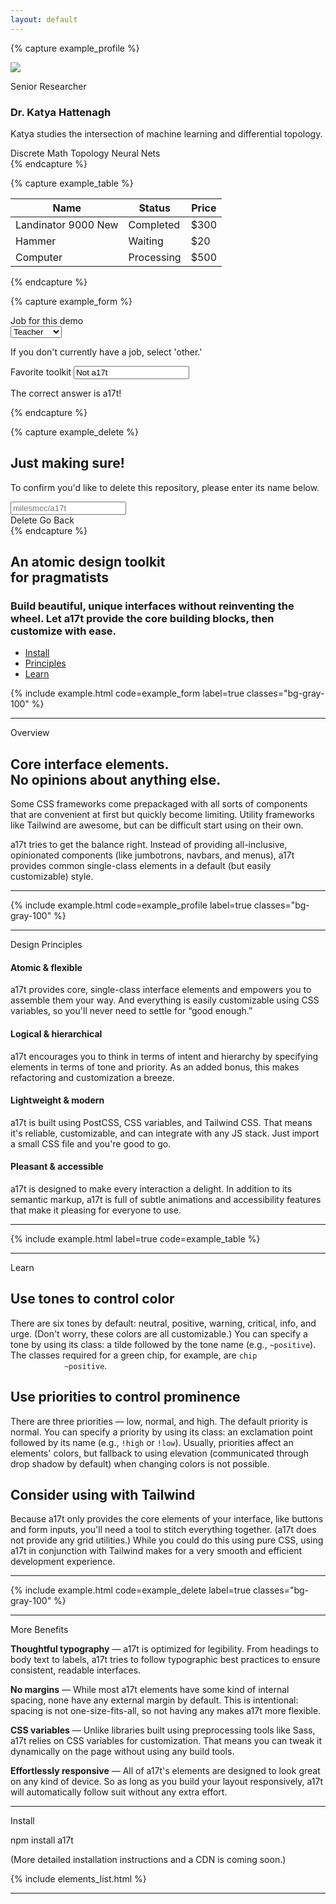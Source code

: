 ```yaml
---
layout: default
---
```


{% capture example_profile %}
<div class="card ~neutral !low md:flex max-w-lg">
  <img class="rounded-full mx-auto h-20 w-20 md:mr-6 mb-6" src="{{ '/assets/profile_image.png' | relative_url }}">
  <div class="flex-grow text-center md:text-left">
    <p class="support">Senior Researcher</p>
    <h3 class="heading text-xl">Dr. Katya Hattenagh</h3>
    <p class="mb-3 mt-2">Katya studies the intersection of machine learning and differential topology.</p>
    <div>
      <span class="chip ~neutral mb-1">Discrete Math</span> <span class="chip ~neutral mb-1">Topology</span> <span
        class="chip ~neutral mb-1">Neural Nets</span>
    </div>
  </div>
</div>
{% endcapture %}

{% capture example_table %}
<table class="table">
  <thead>
    <tr>
      <th>Name</th>
      <th>Status</th>
      <th>Price</th>
    </tr>
  </thead>
  <tbody>
    <tr>
      <td>Landinator 9000 <span class="badge ~neutral">New</span></td>
      <td><span class="chip ~positive">Completed</span></td>
      <td>$300</td>
    </tr>
    <tr>
      <td>Hammer</td>
      <td><span class="chip ~urge">Waiting</span></td>
      <td>$20</td>
    </tr>
    <tr>
      <td>Computer</td>
      <td><span class="chip ~info">Processing</span></td>
      <td>$500</td>
    </tr>
  </tbody>
</table>
{% endcapture %}

{% capture example_form %}
<form class="card ~neutral !low">
  <div class="mb-4">
    <label class="label" for="toolkit">Job for this demo</label>
    <div class="select ~neutral !normal my-1">
      <select>
        <option>Teacher</option>
        <option>Engineer</option>
        <option>Firefighter</option>
        <option>Other</option>
      </select>
    </div>
    <p class="support">If you don't currently have a job, select 'other.'</p>
  </div>
  <div>
    <label class="label" for="toolkit">Favorite toolkit</label>
    <input id="toolkit" type="text" class="input ~critical !normal my-1" placeholder="At least 8 characters..."
      value="Not a17t">
    <p class="support ~critical">The correct answer is a17t!</p>
  </div>
</form>
{% endcapture %}

{% capture example_delete %}
<div class="card ~neutral !low p-0 max-w-sm">
  <div class="p-4">
    <h2 class="heading text-lg mb-1">Just making sure!</h2>
    <p class="support text-base mb-3">To confirm you'd like to delete this repository, please enter its name below.</p>
    <input class="input" type="text" placeholder="milesmcc/a17t">
  </div>
  <section class="section ~critical p-4">
    <span class="button ~critical !high">Delete</span>
    <span class="button ~neutral bg-transparent">Go Back</span>
  </section>
</div>
{% endcapture %}

<div class="md:flex justify-between md:mt-24 mb-24">
  <section class="md:w-6/12 mb-12 mt-6">
    <h1 class="heading text-3xl md:text-4xl mb-4">An atomic design toolkit <br class="hidden md:block">for pragmatists
    </h1>
    <h3 class="subheading text-xl mb-6">Build beautiful, unique interfaces without reinventing the wheel. Let a17t
      provide
      the core building blocks, then customize with ease.</h3>
    <div>
      <ul class="text-lg">
        <li class="button ~urge !high font-medium"><a href="#install">Install</a></li>
        <li class="portal ~urge"><a href="#design">Principles</a></li>
        <li class="portal ~urge"><a href="#learn">Learn</a></li>
      </ul>
    </div>
  </section>
  <section class="md:w-5/12">
    {% include example.html code=example_form label=true classes="bg-gray-100" %}
  </section>
</div>

<hr class="sep h-12">

<section class="md:flex">
  <div class="md:w-10/12">
    <article class="md:flex">
      <aside class="hidden md:block w-3/12 self-start mh-auto md:sticky mb-4 md:pr-12 md:text-right" style="top: 2rem;">
        <p class="heading text-purple-600 text-2xl">Overview</p>
      </aside>
      <div class="md:w-9/12 content">
        <h2>Core interface elements. <br> No opinions about anything else.</h2>
        <p>Some CSS frameworks come prepackaged with all sorts of components that are convenient
          at first but quickly become limiting. Utility frameworks like Tailwind are awesome, but
          can be difficult start using on their own.</p>
        <p>a17t tries to get the balance right. Instead of providing all-inclusive, opinionated components (like
          jumbotrons, navbars, and menus), a17t provides common single-class elements in a default (but easily
          customizable) style.
        </p>
      </div>
    </article>
    <hr class="sep h-16">
    <article class="md:flex justify-end">
      <div class="md:w-9/12 md:max-w-full">
        {% include example.html code=example_profile label=true classes="bg-gray-100" %}
      </div>
    </article>
    <hr class="sep h-16">
    <article class="md:flex" id="design">
      <aside class="md:w-3/12 self-start mh-auto md:sticky mb-4 md:pr-12 md:text-right" style="top: 2rem;">
        <p class="heading text-purple-600 text-3xl mb-8 md:text-2xl">Design Principles</p>
      </aside>
      <div class="md:w-9/12">
        <section class="md:grid grid-cols-2 gap-8">
          <div class="mb-6">
            <span class="shield ~info float-right ml-1 mb-1">
              <span class="icon">
                <i class="fas fa-atom fa-lg"></i>
              </span>
            </span>
            <h4 class="heading text-xl mb-1">Atomic &amp; flexible</h4>
            <p>a17t provides core, single-class interface elements and empowers you to assemble them your way. And
              everything is easily customizable using CSS variables, so you'll never need to settle for &ldquo;good
              enough.&rdquo;
            </p>
          </div>
          <div class="mb-6">
            <span class="float-right shield ~positive ml-1 mb-1">
              <span class="icon">
                <i class="fas fa-brain fa-lg"></i>
              </span>
            </span>
            <h4 class="heading text-xl mb-1">Logical &amp; hierarchical</h4>
            <p>a17t encourages you to think in terms of intent and hierarchy by specifying elements in terms of tone
              and priority. As an added bonus, this makes refactoring and customization a breeze.</p>
          </div>
          <div class="mb-6">
            <span class="float-right shield ~critical ml-1 mb-1">
              <span class="icon">
                <i class="fas fa-feather fa-lg"></i>
              </span>
            </span>
            <h4 class="heading text-xl mb-1">Lightweight &amp; modern</h4>
            <p>a17t is built using PostCSS, CSS variables, and Tailwind CSS. That means it's reliable, customizable,
              and can integrate with any JS stack. Just import a small CSS file and you're good to go.</p>
          </div>
          <div class="mb-6">
            <span class="float-right shield ~urge ml-1 mb-1">
              <span class="icon">
                <i class="fas fa-smile-beam fa-lg"></i>
              </span>
            </span>
            <h4 class="heading text-xl mb-1">Pleasant &amp; accessible</h4>
            <p>a17t is designed to make every interaction a delight. In addition to its semantic markup, a17t is full
              of subtle animations and accessibility features that make it pleasing for everyone to use.</p>
          </div>
        </section>
      </div>
    </article>
    <hr class="sep h-16">
    <article class="md:flex justify-end">
      <div class="md:w-9/12 md:max-w-full">
        {% include example.html label=true code=example_table %}
      </div>
    </article>
    <hr class="sep h-16">
    <article class="md:flex" id="learn">
      <aside class="md:w-3/12 self-start mh-auto md:sticky mb-4 md:pr-12 md:text-right" style="top: 2rem;">
        <p class="heading text-purple-600 text-3xl mb-8 md:text-2xl">Learn</p>
      </aside>
      <div class="md:w-9/12 content">
        <h2>Use tones to control color</h2>
        <p>There are six tones by default: neutral, positive, warning, critical, info, and urge. (Don't worry, these
          colors are all customizable.) You can specify a tone by using its class: a tilde followed by the tone name
          (e.g., <code>~positive</code>). The classes required for a green chip, for example, are <code>chip
            ~positive</code>.</p>
        <h2>Use priorities to control prominence</h2>
        <p>There are three priorities &mdash; low, normal, and high. The default priority is normal. You can specify a
          priority by using its class: an exclamation point followed by its name (e.g., <code>!high</code> or
          <code>!low</code>). Usually, priorities affect an elements' colors, but fallback to using elevation
          (communicated through drop shadow by default) when changing colors is not possible.</p>
        <h2>Consider using with Tailwind</h2>
        <p>Because a17t only provides the core elements of your interface, like buttons and form inputs, you'll need a
          tool to stitch everything together. (a17t does not provide any grid utilities.) While you could do this using
          pure CSS, using a17t in conjunction with Tailwind makes for a very smooth and efficient development
          experience.</p>
      </div>
    </article>
    <hr class="sep h-16">
    <article class="md:flex justify-end">
      <div class="md:w-9/12 md:max-w-full">
        {% include example.html code=example_delete label=true classes="bg-gray-100" %}
      </div>
    </article>
    <hr class="sep h-16">
    <article class="md:flex">
      <aside class="md:w-3/12 self-start mh-auto md:sticky mb-4 md:pr-12 md:text-right" style="top: 2rem;">
        <p class="heading text-purple-600 text-3xl mb-8 md:text-2xl">More Benefits</p>
      </aside>
      <div class="md:w-9/12 content">
        <p><strong>Thoughtful typography</strong> &mdash; a17t is optimized for legibility. From headings to body text
          to labels, a17t tries to follow typographic best practices to ensure consistent, readable interfaces.</p>
        <p><strong>No margins</strong> &mdash; While most a17t elements have some kind of internal spacing, none have
          any external margin by default. This is intentional: spacing is not one-size-fits-all, so not having any makes
          a17t more flexible.</p>
        <p><strong>CSS variables</strong> &mdash; Unlike libraries built using preprocessing tools like Sass, a17t
          relies on CSS variables for customization. That means you can tweak it dynamically on the page without using
          any build tools.</p>
        <p><strong>Effortlessly responsive</strong> &mdash; All of a17t's elements are designed to look great on any
          kind of device. So as long as you build your layout responsively, a17t will automatically follow suit without
          any extra effort.</p>
      </div>
    </article>
    <hr class="sep h-16">
    <article class="md:flex pb-12" id="install">
      <aside class="md:w-3/12 self-start mh-auto md:sticky mb-4 md:pr-12 md:text-right" style="top: 2rem;">
        <p class="heading text-purple-600 text-3xl mb-8 md:text-2xl">Install</p>
      </aside>
      <div class="md:w-9/12">
        <div class="card ~neutral !high font-mono mb-4">
          npm install a17t
        </div>
        <p>(More detailed installation instructions and a CDN is coming soon.)</p>
      </div>
    </article>
  </div>
  <div class="md:w-2/12 pl-20 hidden md:block opacity-75">
    {% include elements_list.html %}
  </div>
</section>

<hr class="sep">

<script src="https://kit.fontawesome.com/ef150c472d.js" crossorigin="anonymous"></script>